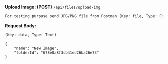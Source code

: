 **Upload Image: (POST)**
`/api/files/upload-img` <br>
```diff
For testing purpuse send JPG/PNG file from Postman (Key: file, Type: File)
```

**Request Body:** 
```diff
(Key: data, Type: Text)
```

```
{
    "name": "New Image",
    "folderId": "678e0a8f3cb41ed26ba26e73"
}
```
